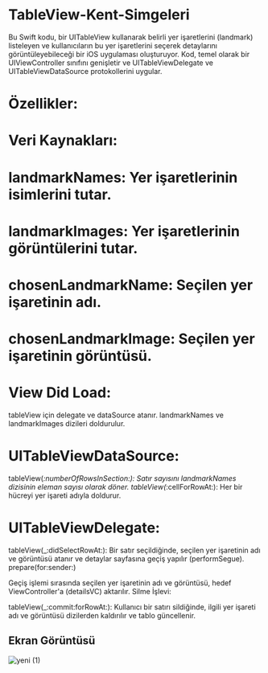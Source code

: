 # TableView-Kent-Simgeleri

Bu Swift kodu, bir UITableView kullanarak belirli yer işaretlerini (landmark) listeleyen ve kullanıcıların bu yer işaretlerini seçerek detaylarını görüntüleyebileceği bir iOS uygulaması oluşturuyor. Kod, temel olarak bir UIViewController sınıfını genişletir ve UITableViewDelegate ve UITableViewDataSource protokollerini uygular.

# Özellikler:

# Veri Kaynakları:

# landmarkNames: Yer işaretlerinin isimlerini tutar.
# landmarkImages: Yer işaretlerinin görüntülerini tutar.
# chosenLandmarkName: Seçilen yer işaretinin adı.
# chosenLandmarkImage: Seçilen yer işaretinin görüntüsü.


# View Did Load:

tableView için delegate ve dataSource atanır.
landmarkNames ve landmarkImages dizileri doldurulur.

# UITableViewDataSource:

tableView(_:numberOfRowsInSection:): Satır sayısını landmarkNames dizisinin eleman sayısı olarak döner.
tableView(_:cellForRowAt:): Her bir hücreyi yer işareti adıyla doldurur.

# UITableViewDelegate:

tableView(_:didSelectRowAt:): Bir satır seçildiğinde, seçilen yer işaretinin adı ve görüntüsü atanır ve detaylar sayfasına geçiş yapılır (performSegue).
prepare(for:sender:)

Geçiş işlemi sırasında seçilen yer işaretinin adı ve görüntüsü, hedef ViewController'a (detailsVC) aktarılır.
Silme İşlevi:

tableView(_:commit:forRowAt:): Kullanıcı bir satırı sildiğinde, ilgili yer işareti adı ve görüntüsü dizilerden kaldırılır ve tablo güncellenir.

<h2>Ekran Görüntüsü</h2>

![yeni (1)](https://github.com/Sabricetin/TableView-Kent-Simgeleri/assets/114506296/0d49b657-cfce-4f59-a0d6-55ee9988127a)

